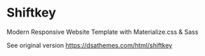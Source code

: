 # Shiftkey
Modern Responsive Website Template with Materialize.css &amp; Sass

See original version
https://dsathemes.com/html/shiftkey
